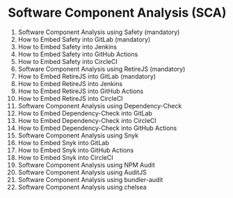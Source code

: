 Software Component Analysis (SCA)
================================
1. Software Component Analysis using Safety (mandatory)
2. How to Embed Safety into GitLab (mandatory)
3. How to Embed Safety into Jenkins 
4. How to Embed Safety into GitHub Actions 
5. How to Embed Safety into CircleCI
6. Software Component Analysis using RetireJS (mandatory) 
7. How to Embed RetireJS into GitLab (mandatory)
8. How to Embed RetireJS into Jenkins 
9. How to Embed RetireJS into GitHub Actions 
10. How to Embed RetireJS into CircleCI 
11. Software Component Analysis using Dependency-Check 
12. How to Embed Dependency-Check into GitLab
13. How to Embed Dependency-Check into CircleCI
14. How to Embed Dependency-Check into GitHub Actions
15. Software Component Analysis using Snyk
16. How to Embed Snyk into GitLab
17. How to Embed Snyk into GitHub Actions 
18. How to Embed Snyk into CircleCI
19. Software Component Analysis using NPM Audit
20. Software Component Analysis using AuditJS
21. Software Component Analysis using bundler-audit
22. Software Component Analysis using chelsea

